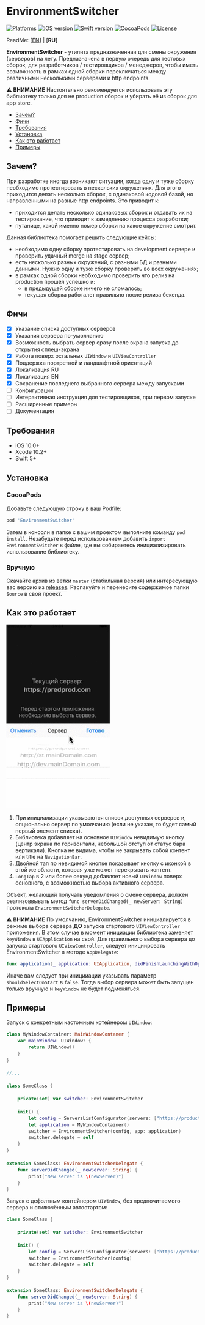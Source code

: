 # EnvironmentSwitcher

[![Platforms](https://img.shields.io/cocoapods/p/EnvironmentSwitcher)](https://developer.apple.com/ios/) [![iOS version](https://img.shields.io/badge/ios-10.0-blue)](https://developer.apple.com/ios/) [![Swift version](https://img.shields.io/badge/Swift-5.0-blue.svg?style=flat)](https://developer.apple.com/swift/) [![CocoaPods](https://img.shields.io/cocoapods/v/EnvironmentSwitcher.svg)](https://cocoapods.org/pods/EnvironmentSwitcher) [![License](https://img.shields.io/cocoapods/l/EnvironmentSwitcher?color=blue)](https://raw.githubusercontent.com/AeroAgency/EnvironmentSwitcher/master/LICENSE.md)

ReadMe: [[EN](README.md)] | [**RU**]

**EnvironmentSwitcher** - утилита предназначенная для смены окружения (серверов) на лету.
Предназначена в первую очередь для тестовых сборок, для разработчиков / тестировщиков / менеджеров, чтобы иметь возможность в рамках одной сборки переключаться между различными несколькими серверами и http endpoints.

**⚠️️ ВНИМАНИЕ** Настоятельно рекомендуется использовать эту библиотеку только для не production сборок и убирать её из сборок для app store.

- [Зачем?](#зачем?)
- [Фичи](#фичи)
- [Требования](#требования)
- [Установка](#установка)
- [Как это работает](#как-это-работает)
- [Примеры](#примеры)

## Зачем?
При разработке иногда возникают ситуации, когда одну и туже сборку необходимо протестировать в нескольких окружениях. Для этого приходится делать несколько сборок, с одинаковой кодовой базой, но направленными на разные http endpoints. Это приводит к:
- приходится делать несколько одинаковых сборок и отдавать их на тестирование, что приводит к замедлению процесса разработки;
- путанице, какой именно номер сборки на какое окружение смотрит.

Данная библиотека помогает решить следующие кейсы:
- необходимо одну сборку протестировать на development сервере и проверить удачный merge на stage сервер;
- есть несколько разных окружений, с разными БД и разными данными. Нужно одну и туже сборку проверить во всех окружениях;
- в рамках одной сборки необходимо проверить что релиз на production прошёл успешно и:
  - в предыдущей сборке ничего не сломалось;
  - текущая сборка работалет правильно после релиза бекенда.

## Фичи
- [x] Указание списка доступных серверов
- [x] Указания сервера по-умолчанию
- [x] Возможность выбрать сервер сразу после экрана запуска до открытия сплеш-экрана
- [x] Работа поверх остальных `UIWindow` и `UIViewController`
- [x] Поддержка портретной и ландшафтной ориентаций
- [x] Локализация RU
- [x] Локализация EN
- [x] Сохранение последнего выбранного сервера между запусками
- [ ] Конфигурации
- [ ] Интерактивная инструкция для тестировщиков, при первом запуске
- [ ] Расширенные примеры
- [ ] Документация

## Требования
- iOS 10.0+
- Xcode 10.2+
- Swift 5+

## Установка
### CocoaPods
Добавьте следующую строку в ваш Podfile:
```rb
pod 'EnvironmentSwitcher'
```
Затем в консоли в папке с вашим проектом выполните команду `pod install`.
Незабудьте перед использованием добавить `import EnvironmentSwitcher` в файле, где вы собираетесь инициализировать использование библиотеку.

### Вручную
Скачайте архив из ветки `master` (стабильная версия) или интересующую вас версию из [releases](https://github.com/AeroAgency/EnvironmentSwitcher/releases).
Распакуйте и перенесите содержимое папки `Source` в свой проект.

## Как это работает

![](preview_ru.gif)

1. При инициализации указываются список доступных серверов и, опционально сервер по умолчанию (если не указан, то будет самый первый элемент списка).
2. Библиотека добавляет на основное `UIWindow` невидимую кнопку (центр экрана по горизонтали, небольшой отступ от статус бара вертикали).
Кнопка не видима, чтобы не закрывать собой контент или title на `NavigationBar`.
3. Двойной тап по невидимой кнопке показывает кнопку с иконкой в этой же области, которая уже может перекрывать контент.
4. `LongTap` в 2 или более секунд добавляет новый `UIWindow` поверх основного, с возможностью выбора активного сервера.

Объект, желающий получать уведомления о смене сервера, должен реализоввывать метод `func serverDidChanged(_ newServer: String)` протокола `EnvironmentSwitcherDelegate`.

**⚠️️ ВНИМАНИЕ** По умолчанию, EnvironmentSwitcher инициалируется в режиме выбора сервера **ДО** запуска стартового `UIViewController` приложения. В этом случае в момент инициации библиотека заменяет `keyWindow` в `UIApplication` на свой. Для правильного выбора сервера до запуска стартового `UIViewController`, следует инициировать EnvironmentSwitcher в методе `AppDelegate`:
```swift
func application(_ application: UIApplication, didFinishLaunchingWithOptions launchOptions: [UIApplication.LaunchOptionsKey: Any]?) -> Bool
```
Иначе вам следует при иницииации указывать параметр `shouldSelectOnStart` в `false`. Тогда выбор сервера может быть запущен только вручную и `keyWindow` не будет подменяться.

## Примеры
Запуск c конкретным кастомным котейнером `UIWindow`:
```swift
class MyWindowContainer: MainWindowContaner {
    var mainWindow: UIWindow? {
        return UIWindow()
    }
}

//...

class SomeClass {

    private(set) var switcher: EnvironmentSwitcher
    
    init() {
        let config = ServersListConfigurator(servers: ["https://production.com", "https://stage.com", "https://develop.com"], current: "https://stage.com")
        let application = MyWindowContainer()
        switcher = EnvironmentSwitcher(config, app: application)
        switcher.delegate = self
    }
}

extension SomeClass: EnvironmentSwitcherDelegate {
    func serverDidChanged(_ newServer: String) {
        print("New server is \(newServer)")
    }
}
```
Запуск с дефолтным контейнером `UIWindow`, без предпочитаемого сервера и отключённым автостартом:
```swift
class SomeClass {

    private(set) var switcher: EnvironmentSwitcher
    
    init() {
        let config = ServersListConfigurator(servers: ["https://production.com", "https://stage.com", "https://develop.com"], shouldSelectOnStart: false)
        switcher = EnvironmentSwitcher(config)
        switcher.delegate = self
    }
}

extension SomeClass: EnvironmentSwitcherDelegate {
    func serverDidChanged(_ newServer: String) {
        print("New server is \(newServer)")
    }
}
```
